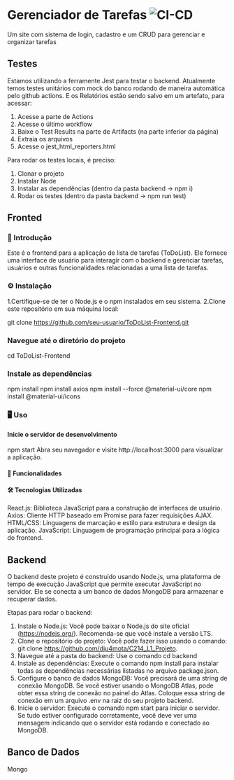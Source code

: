 # Gerenciador de Tarefas ![CI-CD](https://github.com/dju4mota/C214_L1_Projeto/actions/workflows/main.yml/badge.svg)

Um site com sistema de login, cadastro e um CRUD para gerenciar e organizar tarefas

## Testes

Estamos utilizando a ferramente Jest para testar o backend. Atualmente temos testes unitários com mock do banco rodando de maneira automática pelo github actions. E os Relatórios estão sendo salvo em um artefato, para acessar:

1. Acesse a parte de Actions
2. Acesse o último workflow
3. Baixe o Test Results na parte de Artifacts (na parte inferior da página)
4. Extraia os arquivos
5. Acesse o jest_html_reporters.html

Para rodar os testes locais, é preciso:

1. Clonar o projeto
2. Instalar Node
3. Instalar as dependências (dentro da pasta backend -> npm i)
4. Rodar os testes (dentro da pasta backend -> npm run test)

## Fronted

### 🚀 Introdução

Este é o frontend para a aplicação de lista de tarefas (ToDoList). Ele fornece uma interface de usuário para interagir com o backend e gerenciar tarefas, usuários e outras funcionalidades relacionadas a uma lista de tarefas.

### ⚙️ Instalação

1.Certifique-se de ter o Node.js e o npm instalados em seu sistema.
2.Clone este repositório em sua máquina local:

git clone https://github.com/seu-usuario/ToDoList-Frontend.git

### Navegue até o diretório do projeto

cd ToDoList-Frontend

### Instale as dependências

npm install
npm install axios
npm install --force @material-ui/core
npm install @material-ui/icons

### 🖥️ Uso

#### Inicie o servidor de desenvolvimento

npm start
Abra seu navegador e visite http://localhost:3000 para visualizar a aplicação.

#### 🔧 Funcionalidades

#### 🛠️ Tecnologias Utilizadas

React.js: Biblioteca JavaScript para a construção de interfaces de usuário.
Axios: Cliente HTTP baseado em Promise para fazer requisições AJAX.
HTML/CSS: Linguagens de marcação e estilo para estrutura e design da aplicação.
JavaScript: Linguagem de programação principal para a lógica do frontend.

## Backend

O backend deste projeto é construído usando Node.js, uma plataforma de tempo de execução JavaScript que permite executar JavaScript no servidor. Ele se conecta a um banco de dados MongoDB para armazenar e recuperar dados.

Etapas para rodar o backend:

1. Instale o Node.js: Você pode baixar o Node.js do site oficial (https://nodejs.org/). Recomenda-se que você instale a versão LTS.
2. Clone o repositório do projeto: Você pode fazer isso usando o comando: git clone https://github.com/dju4mota/C214_L1_Projeto.
3. Navegue até a pasta do backend: Use o comando cd backend
4. Instale as dependências: Execute o comando npm install para instalar todas as dependências necessárias listadas no arquivo package.json.
5. Configure o banco de dados MongoDB: Você precisará de uma string de conexão MongoDB. Se você estiver usando o MongoDB Atlas, pode obter essa string de conexão no painel do Atlas. Coloque essa string de conexão em um arquivo .env na raiz do seu projeto backend.
6. Inicie o servidor: Execute o comando npm start para iniciar o servidor. Se tudo estiver configurado corretamente, você deve ver uma mensagem indicando que o servidor está rodando e conectado ao MongoDB.

## Banco de Dados

Mongo
